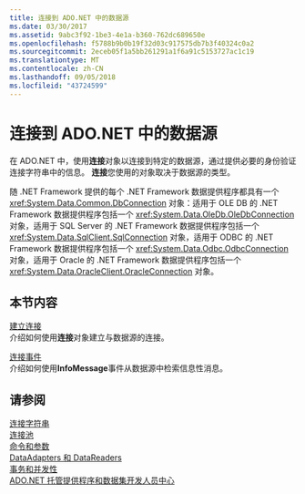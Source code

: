 ```yaml
---
title: 连接到 ADO.NET 中的数据源
ms.date: 03/30/2017
ms.assetid: 9abc3f92-1be3-4e1a-b360-762dc689650e
ms.openlocfilehash: f5788b9b0b19f32d03c917575db7b3f40324c0a2
ms.sourcegitcommit: 2eceb05f1a5bb261291a1f6a91c5153727ac1c19
ms.translationtype: MT
ms.contentlocale: zh-CN
ms.lasthandoff: 09/05/2018
ms.locfileid: "43724599"
---
```

# <a name="connecting-to-a-data-source-in-adonet"></a>连接到 ADO.NET 中的数据源
在 ADO.NET 中，使用**连接**对象以连接到特定的数据源，通过提供必要的身份验证连接字符串中的信息。 **连接**您使用的对象取决于数据源的类型。  
  
 随 .NET Framework 提供的每个 .NET Framework 数据提供程序都具有一个 <xref:System.Data.Common.DbConnection> 对象：适用于 OLE DB 的 .NET Framework 数据提供程序包括一个 <xref:System.Data.OleDb.OleDbConnection> 对象，适用于 SQL Server 的 .NET Framework 数据提供程序包括一个 <xref:System.Data.SqlClient.SqlConnection> 对象，适用于 ODBC 的 .NET Framework 数据提供程序包括一个 <xref:System.Data.Odbc.OdbcConnection> 对象，适用于 Oracle 的 .NET Framework 数据提供程序包括一个 <xref:System.Data.OracleClient.OracleConnection> 对象。  
  
## <a name="in-this-section"></a>本节内容  
 [建立连接](../../../../docs/framework/data/adonet/establishing-the-connection.md)  
 介绍如何使用**连接**对象建立与数据源的连接。  
  
 [连接事件](../../../../docs/framework/data/adonet/connection-events.md)  
 介绍如何使用**InfoMessage**事件从数据源中检索信息性消息。  
  
## <a name="see-also"></a>请参阅  
 [连接字符串](../../../../docs/framework/data/adonet/connection-strings.md)  
 [连接池](../../../../docs/framework/data/adonet/connection-pooling.md)  
 [命令和参数](../../../../docs/framework/data/adonet/commands-and-parameters.md)  
 [DataAdapters 和 DataReaders](../../../../docs/framework/data/adonet/dataadapters-and-datareaders.md)  
 [事务和并发性](../../../../docs/framework/data/adonet/transactions-and-concurrency.md)  
 [ADO.NET 托管提供程序和数据集开发人员中心](https://go.microsoft.com/fwlink/?LinkId=217917)
